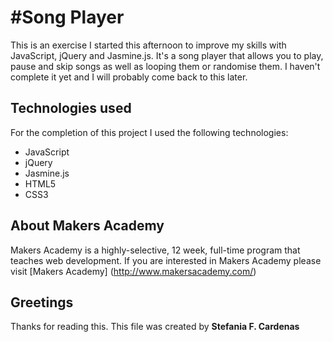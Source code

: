 #Song Player
==================

This is an exercise I started this afternoon to improve my skills with JavaScript, jQuery and Jasmine.js.
It's a song player that allows you to play, pause and skip songs as well as looping them or randomise them. I haven't complete it yet and I will probably come back to this later.


Technologies used
-----------
For the completion of this project I used the following technologies:

* JavaScript
* jQuery
* Jasmine.js
* HTML5
* CSS3

About Makers Academy
-----------
Makers Academy is a highly-selective, 12 week, full-time program that teaches web development. 
If you are interested in Makers Academy please visit [Makers Academy] (http://www.makersacademy.com/‎)

Greetings
---------

Thanks for reading this.
This file was created by 
**Stefania F. Cardenas**
